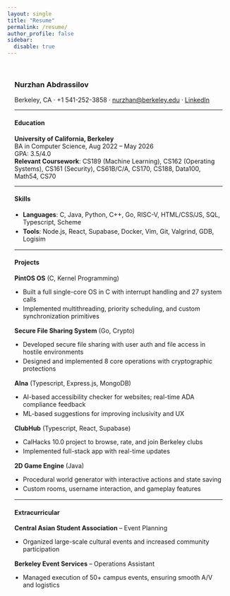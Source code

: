 ```yaml
---
layout: single
title: "Resume"
permalink: /resume/
author_profile: false
sidebar:
  disable: true
---
```


<style>
.resume-section {
  max-width: 800px;
  margin: auto;
  padding: 1rem;
}

.resume-section h2 {
  margin-top: 2rem;
  border-bottom: 1px solid #ccc;
  padding-bottom: 0.25rem;
}

.resume-section ul {
  margin-top: 0.25rem;
  margin-bottom: 1rem;
  padding-left: 1.2rem;
}

.resume-section li {
  margin-bottom: 0.25rem;
}
</style>

<div class="resume-section">

### Nurzhan Abdrassilov
Berkeley, CA · +1 541-252-3858 · [nurzhan@berkeley.edu](mailto:nurzhan@berkeley.edu) · [LinkedIn](https://www.linkedin.com/in/nurzhan-abdrassilov-496163215/)

---

#### Education

**University of California, Berkeley**  
BA in Computer Science, Aug 2022 – May 2026  
GPA: 3.5/4.0  
**Relevant Coursework**: CS189 (Machine Learning), CS162 (Operating Systems), CS161 (Security), CS61B/C/A, CS170, CS188, Data100, Math54, CS70

---

#### Skills

- **Languages**: C, Java, Python, C++, Go, RISC-V, HTML/CSS/JS, SQL, Typescript, Scheme
- **Tools**: Node.js, React, Supabase, Docker, Vim, Git, Valgrind, GDB, Logisim

---

#### Projects

**PintOS OS** (C, Kernel Programming)  
- Built a full single-core OS in C with interrupt handling and 27 system calls  
- Implemented multithreading, priority scheduling, and custom synchronization primitives  

**Secure File Sharing System** (Go, Crypto)  
- Developed secure file sharing with user auth and file access in hostile environments  
- Designed and implemented 8 core operations with cryptographic protections  

**AIna** (Typescript, Express.js, MongoDB)  
- AI-based accessibility checker for websites; real-time ADA compliance feedback  
- ML-based suggestions for improving inclusivity and UX  

**ClubHub** (Typescript, React, Supabase)  
- CalHacks 10.0 project to browse, rate, and join Berkeley clubs  
- Implemented full-stack app with real-time updates  

**2D Game Engine** (Java)  
- Procedural world generator with interactive actions and state saving  
- Custom rooms, username interaction, and gameplay features  

---

#### Extracurricular

**Central Asian Student Association** – Event Planning  
- Organized large-scale cultural events and increased community participation  

**Berkeley Event Services** – Operations Assistant  
- Managed execution of 50+ campus events, ensuring smooth A/V and logistics  

</div>
